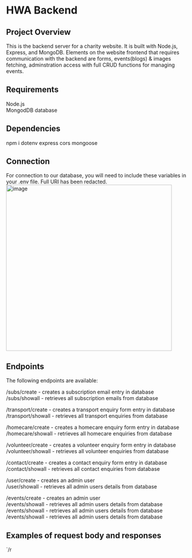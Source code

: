 # HWA Backend

## Project Overview
This is the backend server for a charity website. It is built with Node.js, Express, and MongoDB. Elements on the website frontend that requires communication with the backend are forms, events(blogs) & images fetching, adminstration access with full CRUD functions for managing events.

## Requirements
Node.js
</br>
MongodDB database

## Dependencies
npm i dotenv express cors mongoose

## Connection
For connection to our database, you will need to include these variables in your .env file. Full URI has been redacted.
</br>
<img width="451" alt="image" src="https://user-images.githubusercontent.com/118168304/219410560-0b9e9c1d-08a5-497a-b3bf-a7849d77bd0e.png">

## Endpoints

The following endpoints are available:

/subs/create - creates a subscription email entry in database
</br>
/subs/showall - retrieves all subscription emails from database

/transport/create - creates a transport enquiry form entry in database
</br>
/transport/showall - retrieves all transport enquiries from database

/homecare/create - creates a homecare enquiry form entry in database
</br>
/homecare/showall - retrieves all homecare enquiries from database

/volunteer/create - creates a volunteer enquiry form entry in database
</br>
/volunteer/showall - retrieves all volunteer enquiries from database
 
/contact/create - creates a contact enquiry form entry in database
</br>
/contact/showall - retrieves all contact enquiries from database

/user/create - creates an admin user 
</br>
/user/showall - retrieves all admin users details from database

/events/create - creates an admin user 
</br>
/events/showall - retrieves all admin users details from database
</br>
/events/showall - retrieves all admin users details from database
</br>
/events/showall - retrieves all admin users details from database

## Examples of request body and responses

`/r
